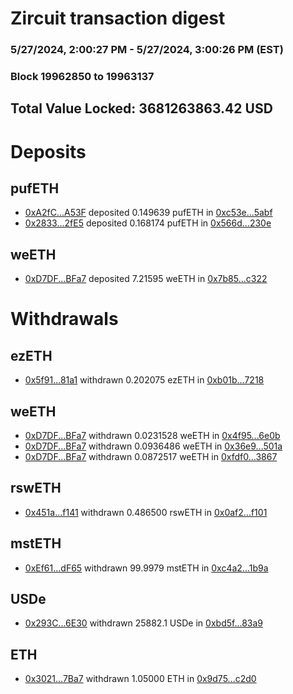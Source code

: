# Zircuit transaction digest
### 5/27/2024, 2:00:27 PM - 5/27/2024, 3:00:26 PM (EST)
### Block 19962850 to 19963137

## Total Value Locked: 3681263863.42 USD

# Deposits
## pufETH
- [0xA2fC...A53F](https://etherscan.io/address/0xA2fCC6013B5818F503afd384E4Da196BD2caA53F) deposited 0.149639 pufETH in [0xc53e...5abf](https://etherscan.io/tx/0xA2fCC6013B5818F503afd384E4Da196BD2caA53F)
- [0x2833...2fE5](https://etherscan.io/address/0x283385cF5c948C360A4318cE5358cD65590f2fE5) deposited 0.168174 pufETH in [0x566d...230e](https://etherscan.io/tx/0x283385cF5c948C360A4318cE5358cD65590f2fE5)
## weETH
- [0xD7DF...BFa7](https://etherscan.io/address/0xD7DF7E085214743530afF339aFC420c7c720BFa7) deposited 7.21595 weETH in [0x7b85...c322](https://etherscan.io/tx/0xD7DF7E085214743530afF339aFC420c7c720BFa7)
# Withdrawals
## ezETH
- [0x5f91...81a1](https://etherscan.io/address/0x5f91B3d580a4068B033e5Cc3b40c2d7C733481a1) withdrawn 0.202075 ezETH in [0xb01b...7218](https://etherscan.io/tx/0x5f91B3d580a4068B033e5Cc3b40c2d7C733481a1)
## weETH
- [0xD7DF...BFa7](https://etherscan.io/address/0xD7DF7E085214743530afF339aFC420c7c720BFa7) withdrawn 0.0231528 weETH in [0x4f95...6e0b](https://etherscan.io/tx/0xD7DF7E085214743530afF339aFC420c7c720BFa7)
- [0xD7DF...BFa7](https://etherscan.io/address/0xD7DF7E085214743530afF339aFC420c7c720BFa7) withdrawn 0.0936486 weETH in [0x36e9...501a](https://etherscan.io/tx/0xD7DF7E085214743530afF339aFC420c7c720BFa7)
- [0xD7DF...BFa7](https://etherscan.io/address/0xD7DF7E085214743530afF339aFC420c7c720BFa7) withdrawn 0.0872517 weETH in [0xfdf0...3867](https://etherscan.io/tx/0xD7DF7E085214743530afF339aFC420c7c720BFa7)
## rswETH
- [0x451a...f141](https://etherscan.io/address/0x451aCB8244A26d8F1D283Fc3Cd30A5edAdfAf141) withdrawn 0.486500 rswETH in [0x0af2...f101](https://etherscan.io/tx/0x451aCB8244A26d8F1D283Fc3Cd30A5edAdfAf141)
## mstETH
- [0xEf61...dF65](https://etherscan.io/address/0xEf6149B7700BA596C9435D47073C767868E9dF65) withdrawn 99.9979 mstETH in [0xc4a2...1b9a](https://etherscan.io/tx/0xEf6149B7700BA596C9435D47073C767868E9dF65)
## USDe
- [0x293C...6E30](https://etherscan.io/address/0x293C6937D8D82e05B01335F7B33FBA0c8e256E30) withdrawn 25882.1 USDe in [0xbd5f...83a9](https://etherscan.io/tx/0x293C6937D8D82e05B01335F7B33FBA0c8e256E30)
## ETH
- [0x3021...7Ba7](https://etherscan.io/address/0x3021A59F56cAe360183C40965D7059a4a73A7Ba7) withdrawn 1.05000 ETH in [0x9d75...c2d0](https://etherscan.io/tx/0x3021A59F56cAe360183C40965D7059a4a73A7Ba7)

